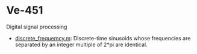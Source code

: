 # Ve-451
Digital signal processing

- [discrete_frequemcy.m](https://github.com/YunyyYY/Ve451/blob/master/discrete_frequency.m): Discrete-time sinusoids whose frequencies are separated by an integer multiple of 2\*pi are identical.
